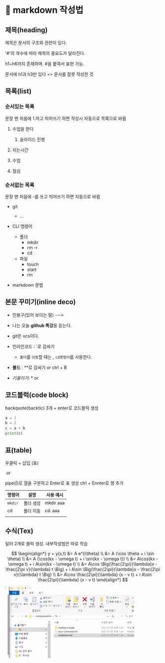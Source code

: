 # :book: markdown 작성법

## 제목(heading)

제목은 문서의 구조와 관련이 있다.

'#'의 개수에 따라 제목의 중요도가 달라진다.

h1~h6까지 존재하며. #을 붙여서 표현 가능.

문서에 h1과 h3만 있다  => 문서를 잘못 작성한 것



## 목록(list)

### 순서있는 목록

문장 맨 처음에 1.하고 띄어쓰기 하면 작성시 자동으로 목록으로 바뀜

1. 수업을 한다
   1. 슬라이드 진행

1. 쉬는시간
2. 수업
3. 점심

### 순서없는 목록

문장 맨 처음에 -를 쓰고 띄어쓰기 하면 자동으로 바뀜

- git
  - ...
- CLI 명령어
  - 폴더
    - mkdir
    - rm -r
    - cd
  - 파일
    - touch
    - start
    - rm

- markdown 문법





## 본문 꾸미기(inline deco)

- 인용구(있어 보이는 말) --->    

- 나는 오늘 **github 특강**을 듣는다.

- git은 vcs이다.

- 인라인코드 :   `로 감싸기 
  - `폴더`를 `이동`할 때는 , `cd명령어`를 사용한다.

- **볼드** : **로 감싸기 or ctrl + B

- *기울이기*:  * or

## 코드블럭(code block)

backquote(backtic) 3개  + enter로 코드블럭 생성



```python
a = 1
b = 2
c = a + b
print(c)
```



 ## 표(table)

우클릭 + 삽입 (표)

​			or

pipe(|)로 열을 구분하고 Enter로 표 생성 ctrl +  Ennter로 행 추가



| 명령어  | 설명      | 사용 예시 |
| ------- | --------- | --------- |
| `mkdir` | 폴더 생성 | mkdir aaa |
| cd      | 폴더 이동 | cd. aaa   |
|         |           |           |



##  수식(Tex)

달러 2개로 블럭 생성. 내부작성법은 따로 학습


$$
\begin{align*}
y = y(x,t) &= A e^{i\theta} \\
&= A (\cos \theta + i \sin \theta) \\
&= A (\cos(kx - \omega t) + i \sin(kx - \omega t)) \\
&= A\cos(kx - \omega t) + i A\sin(kx - \omega t)  \\
&= A\cos \Big(\frac{2\pi}{\lambda}x - \frac{2\pi v}{\lambda} t \Big) + i A\sin \Big(\frac{2\pi}{\lambda}x - \frac{2\pi v}{\lambda} t \Big)  \\
&= A\cos \frac{2\pi}{\lambda} (x - v t) + i A\sin \frac{2\pi}{\lambda} (x - v t)
\end{align*}
$$


![image-20210705142114481](markdown.assets/image-20210705142114481.png)







